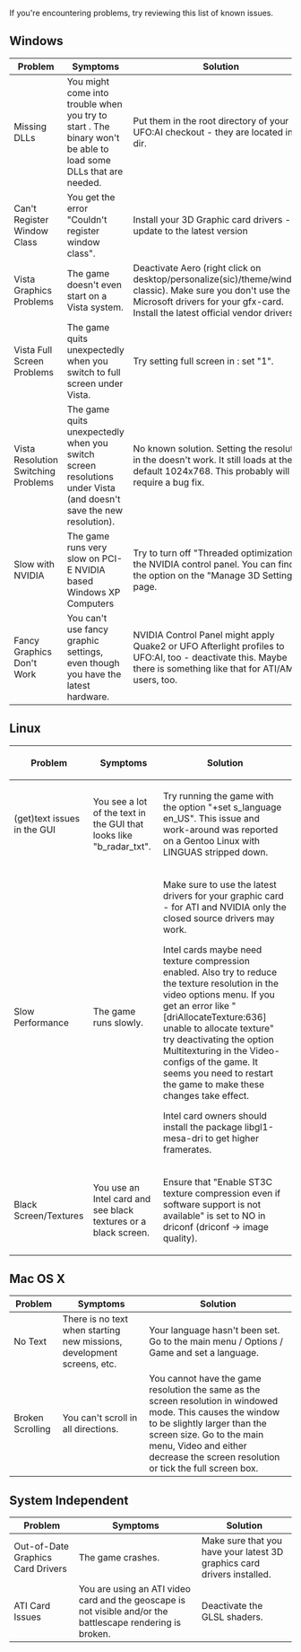 If you're encountering problems, try reviewing this list of known
issues.

## Windows

| Problem                             | Symptoms                                                                                                          | Solution                                                                                                                                                                                      |
|-------------------------------------|-------------------------------------------------------------------------------------------------------------------|-----------------------------------------------------------------------------------------------------------------------------------------------------------------------------------------------|
| Missing DLLs                        | You might come into trouble when you try to start . The binary won't be able to load some DLLs that are needed.   | Put them in the root directory of your UFO:AI checkout - they are located in the dir.                                                                                                         |
| Can't Register Window Class         | You get the error "Couldn't register window class".                                                               | Install your 3D Graphic card drivers - or update to the latest version                                                                                                                        |
| Vista Graphics Problems             | The game doesn't even start on a Vista system.                                                                    | Deactivate Aero (right click on desktop/personalize(sic)/theme/windows classic). Make sure you don't use the Microsoft drivers for your gfx-card. Install the latest official vendor drivers. |
| Vista Full Screen Problems          | The game quits unexpectedly when you switch to full screen under Vista.                                           | Try setting full screen in : set "1".                                                                                                                                                         |
| Vista Resolution Switching Problems | The game quits unexpectedly when you switch screen resolutions under Vista (and doesn't save the new resolution). | No known solution. Setting the resolution in the doesn't work. It still loads at the default 1024x768. This probably will require a bug fix.                                                  |
| Slow with NVIDIA                    | The game runs very slow on PCI-E NVIDIA based Windows XP Computers                                                | Try to turn off "Threaded optimization" in the NVIDIA control panel. You can find the option on the "Manage 3D Settings" page.                                                                |
| Fancy Graphics Don't Work           | You can't use fancy graphic settings, even though you have the latest hardware.                                   | NVIDIA Control Panel might apply Quake2 or UFO Afterlight profiles to UFO:AI, too - deactivate this. Maybe there is something like that for ATI/AMD users, too.                               |

## Linux

<table>
<thead>
<tr class="header">
<th><p>Problem</p></th>
<th><p>Symptoms</p></th>
<th><p>Solution</p></th>
</tr>
</thead>
<tbody>
<tr class="odd">
<td><p>(get)text issues in the GUI</p></td>
<td><p>You see a lot of the text in the GUI that looks like
"b_radar_txt".</p></td>
<td><p>Try running the game with the option "+set s_language en_US".
This issue and work-around was reported on a Gentoo Linux with LINGUAS
stripped down.</p></td>
</tr>
<tr class="even">
<td><p>Slow Performance</p></td>
<td><p>The game runs slowly.</p></td>
<td><p>Make sure to use the latest drivers for your graphic card - for
ATI and NVIDIA only the closed source drivers may work.</p>
<p>Intel cards maybe need texture compression enabled. Also try to
reduce the texture resolution in the video options menu. If you get an
error like "[driAllocateTexture:636] unable to allocate texture" try
deactivating the option Multitexturing in the Video-configs of the game.
It seems you need to restart the game to make these changes take
effect.</p>
<p>Intel card owners should install the package libgl1-mesa-dri to get
higher framerates.</p></td>
</tr>
<tr class="odd">
<td><p>Black Screen/Textures</p></td>
<td><p>You use an Intel card and see black textures or a black
screen.</p></td>
<td><p>Ensure that "Enable ST3C texture compression even if software
support is not available" is set to NO in driconf (driconf -&gt; image
quality).</p></td>
</tr>
</tbody>
</table>

## Mac OS X

| Problem          | Symptoms                                                               | Solution                                                                                                                                                                                                                                                     |
|------------------|------------------------------------------------------------------------|--------------------------------------------------------------------------------------------------------------------------------------------------------------------------------------------------------------------------------------------------------------|
| No Text          | There is no text when starting new missions, development screens, etc. | Your language hasn't been set. Go to the main menu / Options / Game and set a language.                                                                                                                                                                      |
| Broken Scrolling | You can't scroll in all directions.                                    | You cannot have the game resolution the same as the screen resolution in windowed mode. This causes the window to be slightly larger than the screen size. Go to the main menu, Video and either decrease the screen resolution or tick the full screen box. |

## System Independent

| Problem                           | Symptoms                                                                                                    | Solution                                                                |
|-----------------------------------|-------------------------------------------------------------------------------------------------------------|-------------------------------------------------------------------------|
| Out-of-Date Graphics Card Drivers | The game crashes.                                                                                           | Make sure that you have your latest 3D graphics card drivers installed. |
| ATI Card Issues                   | You are using an ATI video card and the geoscape is not visible and/or the battlescape rendering is broken. | Deactivate the GLSL shaders.                                            |